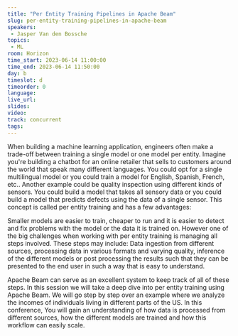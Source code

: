 ```yaml
---
title: "Per Entity Training Pipelines in Apache Beam"
slug: per-entity-training-pipelines-in-apache-beam
speakers:
 - Jasper Van den Bossche
topics:
 - ML
room: Horizon
time_start: 2023-06-14 11:00:00
time_end: 2023-06-14 11:50:00
day: b
timeslot: d
timeorder: 0
language: 
live_url: 
slides: 
video: 
track: concurrent
tags:
---
```


When building a machine learning application, engineers often make a trade-off between training a single model or one model per entity. Imagine you're building a chatbot for an online retailer that sells to customers around the world that speak many different languages. You could opt for a single multilingual model or you could train a model for English, Spanish, French, etc.. Another example could be quality inspection using different kinds of sensors. You could build a model that takes all sensory data or you could build a model that predicts defects using the data of a single sensor. This concept is called per entity training and has a few advantages:
 
 
 
 Smaller models are easier to train, cheaper to run and it is easier to detect and fix problems with the model or the data it is trained on. However one of the big challenges when working with per entity training is managing all steps involved. These steps may include: Data ingestion from different sources, processing data in various formats and varying quality, inference of the different models or post processing the results such that they can be presented to the end user in such a way that is easy to understand.
 
 
 
 Apache Beam can serve as an excellent system to keep track of all of these steps. In this session we will take a deep dive into per entity training using Apache Beam. We will go step by step over an example where we analyze the incomes of individuals living in different parts of the US. In this conference, You will gain an understanding of how data is processed from different sources, how the different models are trained and how this workflow can easily scale.